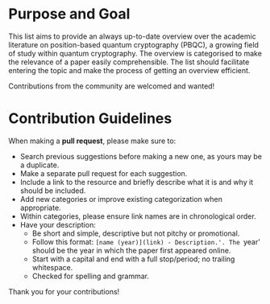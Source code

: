 # Purpose and Goal
This list aims to provide an always up-to-date overview over the academic literature on position-based quantum cryptography (PBQC), a growing field of study within quantum cryptography. The overview is categorised to make the relevance of a paper easily comprehensible. The list should facilitate entering the topic and make the process of getting an overview efficient.

Contributions from the community are welcomed and wanted!

# Contribution Guidelines

When making a **pull request**, please make sure to:
- Search previous suggestions before making a new one, as yours may be a duplicate.
- Make a separate pull request for each suggestion.
- Include a link to the resource and briefly describe what it is and why it should be included.
- Add new categories or improve existing categorization when appropriate.
- Within categories, please ensure link names are in chronological order.
- Have your description:
  - Be short and simple, descriptive but not pitchy or promotional.
  - Follow this format: `[name (year)](link) - Description.'. The `year' should be the year in which the paper first appeared online.
  - Start with a capital and end with a full stop/period; no trailing whitespace.
  - Checked for spelling and grammar.

Thank you for your contributions!
